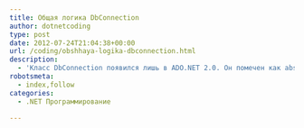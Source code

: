 ```yaml
---
title: Общая логика DbConnection
author: dotnetcoding
type: post
date: 2012-07-24T21:04:38+00:00
url: /coding/obshhaya-logika-dbconnection.html
description:
  - 'Класс DbConnection появился лишь в ADO.NET 2.0. Он помечен как abstract, что означает, что непосредственно создавать его экземпляры нельзя. '
robotsmeta:
  - index,follow
categories:
  - .NET Программирование

---
```

